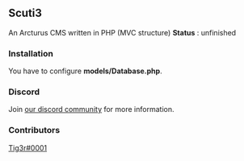 ## Scuti3
An Arcturus CMS written in PHP (MVC structure)
__Status__ : unfinished

### Installation
You have to configure **models/Database.php**.

### Discord
Join [our discord community](https://discord.gg/kwbTEpU) for more information.

### Contributors
[Tig3r#0001](https://github.com/Tiig3r)
